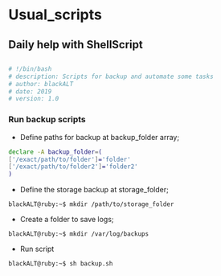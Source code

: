 # Usual_scripts

## Daily help with ShellScript
##

```sh
# !/bin/bash
# description: Scripts for backup and automate some tasks
# author: blackALT
# date: 2019
# version: 1.0
```
### Run backup scripts

- Define paths for backup at backup_folder array; 

```sh
declare -A backup_folder=(
['/exact/path/to/folder']='folder'
['/exact/path/to/folder2']='folder2'
)
```
- Define the storage backup at storage_folder;
```console
blackALT@ruby:~$ mkdir /path/to/storage_folder
```

- Create a folder to save logs;

```console
blackALT@ruby:~$ mkdir /var/log/backups
```
- Run script

```console
blackALT@ruby:~$ sh backup.sh
```
